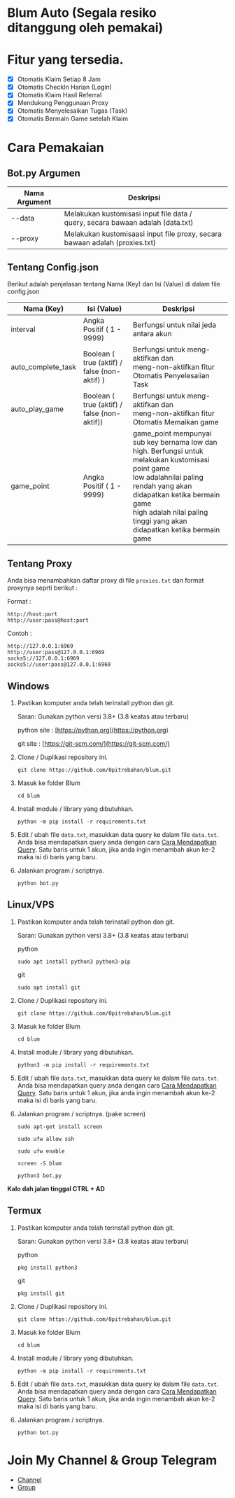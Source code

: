 # Blum Auto (Segala resiko ditanggung oleh pemakai)

# Fitur yang tersedia.

- [x] Otomatis Klaim Setiap 8 Jam
- [x] Otomatis CheckIn Harian (Login)
- [x] Otomatis Klaim Hasil Referral
- [x] Mendukung Penggunaan Proxy
- [x] Otomatis Menyelesaikan Tugas (Task)
- [x] Otomatis Bermain Game setelah Klaim 

# Cara Pemakaian

## Bot.py Argumen

| Nama Argument | Deskripsi                                                                          |
| ------------- | ---------------------------------------------------------------------------------- |
| --data        | Melakukan kustomisasi input file data / <br>query, secara bawaan adalah (data.txt) |
| --proxy       | Melakukan kustomisaasi input file proxy, secara bawaan adalah (proxies.txt)        |

## Tentang Config.json

Berikut adalah penjelasan tentang Nama (Key) dan Isi (Value) di dalam file config.json

| Nama (Key)         | Isi (Value)                                  | Deskripsi                                                                                                                                                                                                                                                   |
| ------------------ | -------------------------------------------- | ----------------------------------------------------------------------------------------------------------------------------------------------------------------------------------------------------------------------------------------------------------- |
| interval           | Angka Positif ( 1 - 9999)                    | Berfungsi untuk nilai jeda antara akun                                                                                                                                                                                                                      |
| auto_complete_task | Boolean ( true (aktif) / false (non-aktif) ) | Berfungsi untuk meng-aktifkan dan <br>meng-non-aktifkan fitur Otomatis Penyelesaiian Task                                                                                                                                                                   |
| auto_play_game     | Boolean ( true (aktif) / false (non-aktif))  | Berfungsi untuk meng-aktifkan dan <br>meng-non-aktifkan fitur Otomatis Memaikan game                                                                                                                                                                        |
| game_point         | Angka Positif ( 1 - 9999)                    | game_point mempunyai sub key bernama low dan high. Berfungsi untuk melakukan kustomisasi point game <br>low adalahnilai paling rendah yang akan didapatkan ketika bermain game<br> high adalah nilai paling tinggi yang akan didapatkan ketika bermain game |

## Tentang Proxy

Anda bisa menambahkan daftar proxy di file `proxies.txt` dan format proxynya seprti berikut :

Format :

```
http://host:port
http://user:pass@host:port
```

Contoh :

```
http://127.0.0.1:6969
http://user:pass@127.0.0.1:6969
socks5://127.0.0.1:6969
socks5://user:pass@127.0.0.1:6969
```

## Windows 

1. Pastikan komputer anda telah terinstall python dan git.

    Saran: Gunakan python versi 3.8+ (3.8 keatas atau terbaru)
   
   python site : [https://python.org](https://python.org)
   
   git site : [https://git-scm.com/](https://git-scm.com/)

2. Clone / Duplikasi repository ini.
   ```shell
   git clone https://github.com/0pitrebahan/blum.git
   ```

3. Masuk ke folder Blum
   ```
   cd blum
   ```

4. Install module / library yang dibutuhkan.
   ```
   python -m pip install -r requirements.txt
   ```

5. Edit / ubah file `data.txt`, masukkan data query ke dalam file `data.txt`. Anda bisa mendapatkan query anda dengan cara [Cara Mendapatkan Query](#cara-mendapatkan-query). Satu baris untuk 1 akun, jika anda ingin menambah akun ke-2 maka isi di baris yang baru.

6. Jalankan program / scriptnya.
   ```
   python bot.py
   ```

## Linux/VPS 

1. Pastikan komputer anda telah terinstall python dan git.

    Saran: Gunakan python versi 3.8+ (3.8 keatas atau terbaru)
   
   python
   ```shell
   sudo apt install python3 python3-pip
   ```
   git
   ```shell
   sudo apt install git
   ```

2. Clone / Duplikasi repository ini.
   ```shell
   git clone https://github.com/0pitrebahan/blum.git
   ```

3. Masuk ke folder Blum
   ```
   cd blum
   ```

4. Install module / library yang dibutuhkan.
   ```
   python3 -m pip install -r requirements.txt
   ```

5. Edit / ubah file `data.txt`, masukkan data query ke dalam file `data.txt`. Anda bisa mendapatkan query anda dengan cara [Cara Mendapatkan Query](#cara-mendapatkan-query). Satu baris untuk 1 akun, jika anda ingin menambah akun ke-2 maka isi di baris yang baru.

6. Jalankan program / scriptnya. (pake screen)
   ```
   sudo apt-get install screen
   ```
   ```
   sudo ufw allow ssh
   ```
   ```
   sudo ufw enable
   ```
   ```
   screen -S blum
   ```
   ```
   python3 bot.py
   ```
**Kalo dah jalan tinggal CTRL + AD**
## Termux

1. Pastikan komputer anda telah terinstall python dan git.

    Saran: Gunakan python versi 3.8+ (3.8 keatas atau terbaru)
   
   python
   ```shell
   pkg install python3
   ```
   git
   ```shell
   pkg install git
   ```

2. Clone / Duplikasi repository ini.
   ```shell
   git clone https://github.com/0pitrebahan/blum.git
   ```

3. Masuk ke folder Blum
   ```
   cd blum
   ```

4. Install module / library yang dibutuhkan.
   ```
   python -m pip install -r requirements.txt
   ```

5. Edit / ubah file `data.txt`, masukkan data query ke dalam file `data.txt`. Anda bisa mendapatkan query anda dengan cara [Cara Mendapatkan Query](#cara-mendapatkan-query). Satu baris untuk 1 akun, jika anda ingin menambah akun ke-2 maka isi di baris yang baru.

6. Jalankan program / scriptnya.
   ```
   python bot.py
   ```

# Join My Channel & Group Telegram
- [Channel](https://t.me/Aerdropmobile)
- [Group](https://t.me/AerdropmobileGroup)
